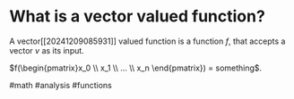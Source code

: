 # What is a vector valued function? 
A vector[[20241209085931]] valued function is a function $f$, that accepts a vector $v$ as its input.

$f(\begin{pmatrix}x_0 \\ x_1 \\ … \\ x_n \end{pmatrix}) = something$.

#math #analysis #functions
